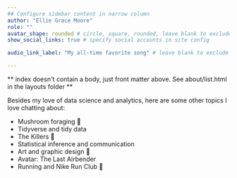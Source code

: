 ```yaml
---
## Configure sidebar content in narrow column
author: "Ellie Grace Moore"
role: ""
avatar_shape: rounded # circle, square, rounded, leave blank to exclude
show_social_links: true # specify social accounts in site config

audio_link_label: "My all-time favorite song" # leave blank to exclude

---
```


** index doesn't contain a body, just front matter above.
See about/list.html in the layouts folder **

Besides my love of data science and analytics, here are some other topics I love chatting about: 

* Mushroom foraging :mushroom:
* Tidyverse and tidy data 
* The Killers :guitar:
* Statistical inference and communication
* Art and graphic design :art:
* Avatar: The Last Airbender 
* Running and Nike Run Club :runner: